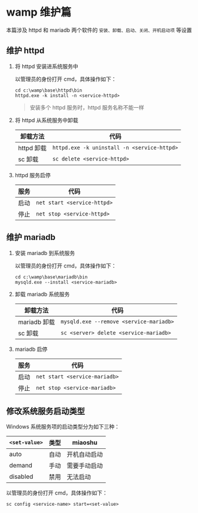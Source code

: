 # wamp 维护篇

本篇涉及 httpd 和 mariadb 两个软件的 `安装、卸载、启动、关闭、开机启动项` 等设置

## 维护 httpd

1. 将 httpd 安装进系统服务中

   以管理员的身份打开 cmd，具体操作如下：

   ```shell
   cd c:\wamp\base\httpd\bin
   httpd.exe -k install -n <service-httpd>
   ```

   > 安装多个 httpd 服务时，httpd 服务名称不能一样

2. 将 httpd 从系统服务中卸载

   | 卸载方法   | 代码                                        |
   | ---------- | ------------------------------------------- |
   | httpd 卸载 | `httpd.exe -k uninstall -n <service-httpd>` |
   | sc 卸载    | `sc delete <service-httpd>`                 |

3. httpd 服务启停

   | 服务 | 代码                        |
   | ---- | --------------------------- |
   | 启动 | `net start <service-httpd>` |
   | 停止 | `net stop <service-httpd>`  |

## 维护 mariadb

1. 安装 mariadb 到系统服务

   以管理员的身份打开 cmd，具体操作如下：

   ```shell
   cd c:\wamp\base\mariadb\bin
   mysqld.exe --install <service-mariadb>
   ```

2. 卸载 mariadb 系统服务

   | 卸载方法     | 代码                                    |
   | ------------ | --------------------------------------- |
   | mariadb 卸载 | `mysqld.exe --remove <service-mariadb>` |
   | sc 卸载      | `sc <server> delete <service-mariadb>`  |

3. mariadb 启停

   | 服务 | 代码                          |
   | ---- | ----------------------------- |
   | 启动 | `net start <service-mariadb>` |
   | 停止 | `net stop <service-mariadb>`  |

## 修改系统服务启动类型

Windows 系统服务项的启动类型分为如下三种：

| `<set-value>` | 类型 | miaoshu      |
| ------------- | ---- | ------------ |
| auto          | 自动 | 开机自动启动 |
| demand        | 手动 | 需要手动启动 |
| disabled      | 禁用 | 无法启动     |

以管理员的身份打开 cmd，具体操作如下：

```shell
sc config <service-name> start=<set-value>
```

